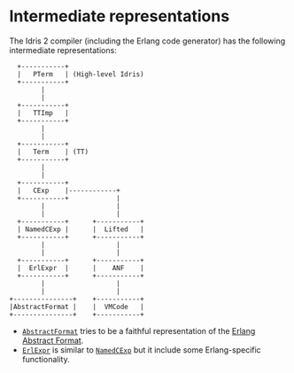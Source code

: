 # Intermediate representations

The Idris 2 compiler (including the Erlang code generator) has the following intermediate representations:

```
  +-----------+                   
  |   PTerm   | (High-level Idris)
  +-----------+                   
        |                         
        |                         
  +-----------+                   
  |   TTImp   |                   
  +-----------+                   
        |                         
        |                         
  +-----------+                   
  |   Term    | (TT)
  +-----------+                   
        |                         
        |                         
  +-----------+                   
  |   CExp    |------------+      
  +-----------+            |      
        |                  |      
        |                  |      
  +-----------+      +-----------+
  | NamedCExp |      |  Lifted   |
  +-----------+      +-----------+
        |                  |      
        |                  |      
  +-----------+      +-----------+
  |  ErlExpr  |      |    ANF    |
  +-----------+      +-----------+
        |                  |      
        |                  |      
+---------------+    +-----------+
|AbstractFormat |    |  VMCode   |
+---------------+    +-----------+
```

- [`AbstractFormat`](../idris2/src/Compiler/Erlang/IR/AbstractFormat.idr) tries to be a faithful representation of the [Erlang Abstract Format](https://erlang.org/doc/apps/erts/absform.html).
- [`ErlExpr`](../idris2/src/Compiler/Erlang/IR/ErlExpr.idr) is similar to [`NamedCExp`](../idris2/src/Core/CompileExpr.idr) but it include some Erlang-specific functionality.
